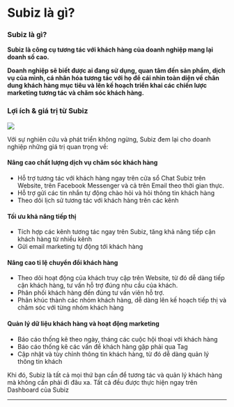 # Subiz là gì?

### Subiz là gì?

**Subiz là công cụ tương tác với khách hàng của doanh nghiệp mang lại doanh số cao.**

**Doanh nghiệp sẽ biết được ai đang sử dụng, quan tâm đến sản phẩm, dịch vụ của mình, cá nhân hóa tương tác với họ để cái nhìn toàn diện về chân dung khách hàng mục tiêu và lên kế hoạch triển khai các chiến lược marketing tương tác và chăm sóc khách hàng.**  


### Lợi ích & giá trị từ Subiz

![](https://lh5.googleusercontent.com/mzwaq8tJ0XRcMkxTUDi754pxbriE53--ZfQ1h08VjiOU87Jc_lfWIOo4d6HqtFYZIcBallrmczAk3y4qd7rEhhm18520IbYftHZiRGDgHU_nOz0sMR6iP7U_4Xg5VDSvUkUS6s9A)

Với sự nghiên cứu và phát triển không ngừng, Subiz đem lại cho doanh nghiệp những giá trị quan trọng về:

#### Nâng cao chất lượng dịch vụ chăm sóc khách hàng

* Hỗ trợ tương tác với khách hàng ngay trên cửa sổ Chat Subiz trên Website, trên Facebook Messenger và cả trên Email theo thời gian thực.
* Hỗ trợ gửi các tin nhắn tự động chào hỏi và hỏi thông tin khách hàng
* Theo dõi lịch sử tương tác với khách hàng trên các kênh

#### Tối ưu khả năng tiếp thị

* Tích hợp các kênh tương tác ngay trên Subiz, tăng khả năng tiếp cận khách hàng từ nhiều kênh
* Gửi email marketing tự động tới khách hàng

#### Nâng cao tỉ lệ chuyển đổi khách hàng

* Theo dõi hoạt động của khách truy cập trên Website, từ đó dễ dàng tiếp cận khách hàng, tư vấn hỗ trợ đúng nhu cầu của khách.
* Phân phối khách hàng đến đúng tư vấn viên hỗ trợ.
* Phân khúc thành các nhóm khách hàng, dễ dàng lên kế hoạch tiếp thị và chăm sóc với từng nhóm khách hàng

#### Quản lý dữ liệu khách hàng và hoạt động marketing

* Báo cáo thống kê theo ngày, tháng các cuộc hội thoại với khách hàng
* Báo cáo thống kê các vấn đề khách hàng gặp phải qua Tag
* Cập nhật và tùy chỉnh thông tin khách hàng, từ đó dễ dàng quản lý thông tin khách

Khi đó, Subiz là tất cả mọi thứ bạn cần để tương tác và quản lý khách hàng mà không cần phải đi đâu xa. Tất cả đều được thực hiện ngay trên Dashboard của Subiz  
****

